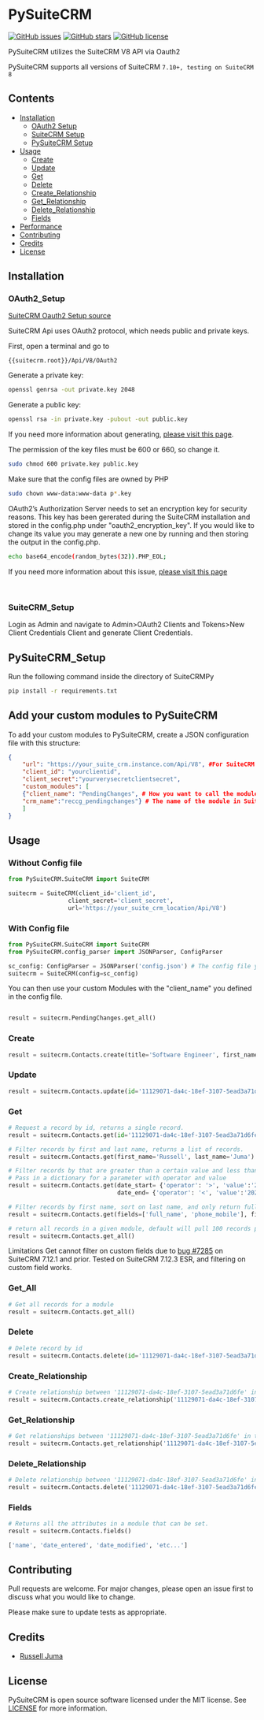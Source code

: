 # PySuiteCRM

[![GitHub issues](https://img.shields.io/github/issues/RussellJuma/PySuiteCRM)](https://github.com/RussellJuma/PySuiteCRM/issues)
[![GitHub stars](https://img.shields.io/github/stars/RussellJuma/PySuiteCRM)](https://github.com/RussellJuma/PySuiteCRM/stargazers)
[![GitHub license](https://img.shields.io/github/license/RussellJuma/PySuiteCRM)](https://github.com/RussellJuma/PySuiteCRM/blob/master/LICENSE)

PySuiteCRM utilizes the SuiteCRM V8 API via Oauth2

PySuiteCRM supports all versions of SuiteCRM `7.10+, testing on SuiteCRM 8`

## Contents

- [Installation](#Installation)
  - [OAuth2 Setup](#OAuth2_Setup)
  - [SuiteCRM Setup](#SuiteCRM_Setup)
  - [PySuiteCRM Setup](#PySuiteCRM_Setup)
- [Usage](#Usage)
  - [Create](#Create)
  - [Update](#Update)
  - [Get](#Get)
  - [Delete](#Delete)
  - [Create_Relationship](#Create_Relationship)
  - [Get_Relationship](#Get_Relationship)
  - [Delete_Relationship](#Delete_Relationship)
  - [Fields](#Fields)
- [Performance](#Performance)
- [Contributing](#Contributing)
- [Credits](#Credits)
- [License](#License)

## Installation

### OAuth2_Setup

[SuiteCRM Oauth2 Setup source](https://docs.suitecrm.com/developer/api/developer-setup-guide/json-api/#_generate_private_and_public_key_for_oauth2)

SuiteCRM Api uses OAuth2 protocol, which needs public and private keys.

First, open a terminal and go to

```
{{suitecrm.root}}/Api/V8/OAuth2
```

Generate a private key:

```bash
openssl genrsa -out private.key 2048
```

Generate a public key:

```bash
openssl rsa -in private.key -pubout -out public.key
```

If you need more information about generating, [please visit this page](https://oauth2.thephpleague.com/installation/).

The permission of the key files must be 600 or 660, so change it.

```bash
sudo chmod 600 private.key public.key
```

Make sure that the config files are owned by PHP

```bash
sudo chown www-data:www-data p*.key
```

OAuth2’s Authorization Server needs to set an encryption key for security reasons. This key has been gererated during the SuiteCRM installation and stored in the config.php under "oauth2_encryption_key". If you would like to change its value you may generate a new one by running and then storing the output in the config.php.

```bash
echo base64_encode(random_bytes(32)).PHP_EOL;
```

If you need more information about this issue, [please visit this page](https://oauth2.thephpleague.com/v5-security-improvements/)

<br/>

### SuiteCRM_Setup

Login as Admin and navigate to Admin>OAuth2 Clients and Tokens>New Client Credentials Client and generate Client Credentials.

## PySuiteCRM_Setup

Run the following command inside the directory of SuiteCRMPy

```bash
pip install -r requirements.txt
```

## Add your custom modules to PySuiteCRM 

To add your custom modules to PySuiteCRM, create a JSON configuration file with this structure:

```json
{
	"url": "https://your_suite_crm.instance.com/Api/V8", #For SuiteCRM 8 you will need to use /legacy/Api/V8
	"client_id": "yourclientid", 
	"client_secret":"yourverysecretclientsecret",
	"custom_modules": [
	{"client_name": "PendingChanges", # How you want to call the module in the code
	"crm_name":"reccg_pendingchanges"} # The name of the module in SuiteCRM (= key_modulename )
	]
}

```


## Usage

### Without Config file

```python
from PySuiteCRM.SuiteCRM import SuiteCRM

suitecrm = SuiteCRM(client_id='client_id',
                 client_secret='client_secret',
                 url='https://your_suite_crm_location/Api/V8')

```

### With Config file

```python
from PySuiteCRM.SuiteCRM import SuiteCRM
from PySuiteCRM.config_parser import JSONParser, ConfigParser

sc_config: ConfigParser = JSONParser('config.json') # The config file you created (See above)
suitecrm = SuiteCRM(config=sc_config)

```
You can then use your custom Modules with the "client_name" you defined in the config file.

```python

result = suitecrm.PendingChanges.get_all()

```

### Create

```python
result = suitecrm.Contacts.create(title='Software Engineer', first_name='Russell', last_name='Juma')
```

### Update

```python
result = suitecrm.Contacts.update(id='11129071-da4c-18ef-3107-5ead3a71d6fe', account_id='555-555-5555')
```

### Get

```python
# Request a record by id, returns a single record.
result = suitecrm.Contacts.get(id='11129071-da4c-18ef-3107-5ead3a71d6fe')

# Filter records by first and last name, returns a list of records.
result = suitecrm.Contacts.get(first_name='Russell', last_name='Juma')

# Filter records by that are greater than a certain value and less than a certain value.
# Pass in a dictionary for a parameter with operator and value
result = suitecrm.Contacts.get(date_start= {'operator': '>', 'value':'2020-05-08T09:59:00+00:00'},
                               date_end= {'operator': '<', 'value':'2022-05-08T09:59:00+00:00'})

# Filter records by first name, sort on last name, and only return full name and mobile phone in the records.
result = suitecrm.Contacts.get(fields=['full_name', 'phone_mobile'], first_name= 'Sarah', sort='last_name')

# return all records in a given module, default will pull 100 records per Get request to API.
result = suitecrm.Contacts.get_all()

```

Limitations
Get cannot filter on custom fields due to [bug #7285](https://github.com/salesagility/SuiteCRM/issues/7285)
on SuiteCRM 7.12.1 and prior. Tested on SuiteCRM 7.12.3 ESR, and filtering on custom field works.

### Get_All

```python
# Get all records for a module
result = suitecrm.Contacts.get_all()
```

### Delete

```python
# Delete record by id
result = suitecrm.Contacts.delete(id='11129071-da4c-18ef-3107-5ead3a71d6fe')
```

### Create_Relationship

```python
# Create relationship between '11129071-da4c-18ef-3107-5ead3a71d6fe' in the Contacts and Accounts with id ='555-555-5555'
result = suitecrm.Contacts.create_relationship('11129071-da4c-18ef-3107-5ead3a71d6fe', 'Accounts', '555-555-5555')
```

### Get_Relationship

```python
# Get relationships between '11129071-da4c-18ef-3107-5ead3a71d6fe' in the Contacts with any in Accounts.
result = suitecrm.Contacts.get_relationship('11129071-da4c-18ef-3107-5ead3a71d6fe', 'Accounts')
```

### Delete_Relationship

```python
# Delete relationship between '11129071-da4c-18ef-3107-5ead3a71d6fe' in the Contacts and Accounts with id ='555-555-5555'
result = suitecrm.Contacts.delete('11129071-da4c-18ef-3107-5ead3a71d6fe', 'Accounts', '555-555-5555')
```

### Fields

```python
# Returns all the attributes in a module that can be set.
result = suitecrm.Contacts.fields()

['name', 'date_entered', 'date_modified', 'etc...']
```

## Contributing

Pull requests are welcome. For major changes, please open an issue first to discuss what you would like to change.

Please make sure to update tests as appropriate.

## Credits

- [Russell Juma](https://github.com/RussellJuma)

## License

PySuiteCRM is open source software licensed under the MIT license. See [LICENSE](LICENSE) for more information.
